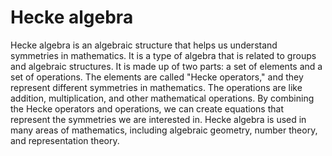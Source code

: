 # Hecke algebra

Hecke algebra is an algebraic structure that helps us understand symmetries in mathematics. It is a type of algebra that is related to groups and algebraic structures. It is made up of two parts: a set of elements and a set of operations. The elements are called "Hecke operators," and they represent different symmetries in mathematics. The operations are like addition, multiplication, and other mathematical operations. By combining the Hecke operators and operations, we can create equations that represent the symmetries we are interested in. Hecke algebra is used in many areas of mathematics, including algebraic geometry, number theory, and representation theory.

